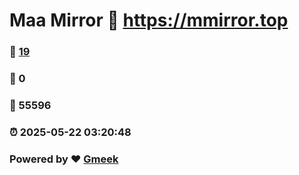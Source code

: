 # Maa Mirror :link: https://mmirror.top 
### :page_facing_up: [19](https://mmirror.top/tag.html) 
### :speech_balloon: 0 
### :hibiscus: 55596 
### :alarm_clock: 2025-05-22 03:20:48 
### Powered by :heart: [Gmeek](https://github.com/Meekdai/Gmeek)
